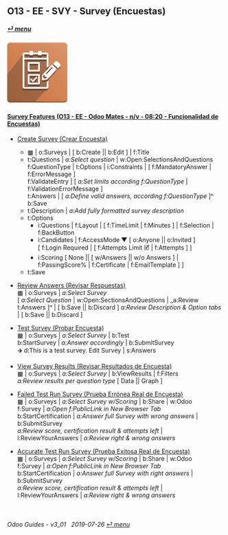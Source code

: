 ## O13 - EE - SVY - Survey (Encuestas)
#### [_&#x23CE; menu_](/o13/ee/o13-ee-guides_menu.md)  
### ![svy](/doc/img/survey.png)

#### [Survey Features (O13 - EE - Odoo Mates - n/v - 08:20 - Funcionalidad de Encuestas)](https://youtube.com/embed/hFTR26TL0gA?autoplay=1&start=0&end=0&rel=0)<br>

- [Create Survey (Crear Encuesta)](https://youtube.com/embed/hFTR26TL0gA?autoplay=1&start=0&end=1m14s&rel=0)  
  - &#x25A6; | o:Surveys | \[ b:Create || b:Edit \] | f:Title  
  - t:Questions | _a:Select question_ | w:Open:SelectionsAndQuestions  
    f:QuestionType | t:Options | i:Constraints | \[ f:MandatoryAnswer | f:ErrorMessage \]  
    f:ValidateEntry | \[ _a:Set limits according f:QuestionType_ | f:ValidationErrorMessage \]  
    t:Answers | \[ _a:Define valid answers, according f:QuestionType_ ]&#x207F;  
    b:Save  
  - t:Description | _a:Add fully formatted survey description_  
  - t:Options  
    - i:Questions | f:Layout | \[ f:TimeLimit | f:Minutes ] | f:Selection | f:BackButton  
    - i:Candidates | f:AccessMode &#x25BC; \[ o:Anyone || o:Invited \]  
      \[ f:Login Required | \[ f:Attempts Limit &#x1F5F9; | f:Attempts \] \]  
    - i:Scoring \[ None || \[ w/Answers || w/o Answers \] | f:PassingScore% | f:Certificate | f:EmailTemplate \] \]  
  - t:Save  

- [Review Answers (Revisar Respuestas)](https://youtube.com/embed/hFTR26TL0gA?autoplay=1&start=5m22ss&end=6m24s&rel=0)  
  &#x25A6; | o:Surveys | _a:Select Survey_  
  \[ _a:Select Question_ | w:Open:SectionsAndQuestions | _a:Review t:Answers \]&#x207F; | \[ b:Save || b:Discard \]
  _a:Review Description & Option tabs_ | \[ b:Save || b:Discard \]
  
- [Test Survey (Probar Encuesta)](https://youtube.com/embed/hFTR26TL0gA?autoplay=1&start=1m15s&end=2m28s&rel=0)  
  &#x25A6; | o:Surveys | _a:Select Survey_ | b:Test  
  b:StartSurvey |  _a:Answer accordingly_ | b:SubmitSurvey  
  &#x1F872; d:This is a test survey. Edit Survey | s:Answers  

- [View Survey Results (Revisar Resultados de Encuesta)](https://youtube.com/embed/hFTR26TL0gA?autoplay=1&start=2m28ss&end=2m55s&rel=0)   
  &#x25A6; | o:Surveys | _a:Select Survey_ | b:ViewResults | f:Filters  
  _a:Review results per question type_ \[ Data || Graph ]  

- [Failed Test Run Survey (Prueba Errónea Real de Encuesta)](https://youtube.com/embed/hFTR26TL0gA?autoplay=1&start=3m24s&end=4m30s&rel=0)  
  &#x25A6; | o:Surveys | _a:Select Survey w/Scoring_ | b:Share | w:Odoo  
  f:Survey | _a:Open f:PublicLink in New Browser Tab_  
  b:StartCertification | _a:Answer full Survey with wrong answers_ | b:SubmitSurvey  
  _a:Review score, certification result & attempts left_ | l:ReviewYourAnswers | _a:Review right & wrong answers_  
  
- [Accurate Test Run Survey (Prueba Exitosa Real de Encuesta)](https://youtube.com/embed/hFTR26TL0gA?autoplay=1&start=7m13s&end=0&rel=0)  
  &#x25A6; | o:Surveys | _a:Select Survey w/Scoring_ | b:Share | w:Odoo  
  f:Survey | _a:Open f:PublicLink in New Browser Tab_  
  b:StartCertification | _a:Answer full Survey with right answers_ | b:SubmitSurvey  
  _a:Review score, certification result & attempts left_ | l:ReviewYourAnswers | _a:Review right & wrong answers_  

<br>

###### Odoo Guides - v3_01 &nbsp; 2019-07-26  [_&#x23CE; menu_](/o13/ee/o13-ee-guides_menu.md)  
